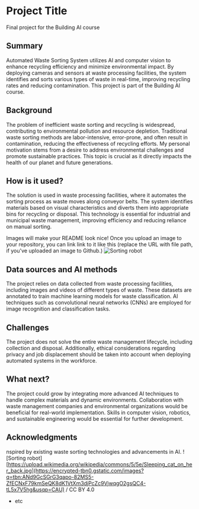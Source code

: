 <!-- This is the markdown template for the final project of the Building AI course, 
created by Reaktor Innovations and University of Helsinki. 
Copy the template, paste it to your GitHub README and edit! -->

# Project Title

Final project for the Building AI course

## Summary

Automated Waste Sorting System utilizes AI and computer vision to enhance recycling efficiency and minimize environmental impact. By deploying cameras and sensors at waste processing facilities, the system identifies and sorts various types of waste in real-time, improving recycling rates and reducing contamination. This project is part of the Building AI course.


## Background

The problem of inefficient waste sorting and recycling is widespread, contributing to environmental pollution and resource depletion. Traditional waste sorting methods are labor-intensive, error-prone, and often result in contamination, reducing the effectiveness of recycling efforts. My personal motivation stems from a desire to address environmental challenges and promote sustainable practices. This topic is crucial as it directly impacts the health of our planet and future generations.


## How is it used?

The solution is used in waste processing facilities, where it automates the sorting process as waste moves along conveyor belts. The system identifies materials based on visual characteristics and diverts them into appropriate bins for recycling or disposal. This technology is essential for industrial and municipal waste management, improving efficiency and reducing reliance on manual sorting.

Images will make your README look nice!
Once you upload an image to your repository, you can link link to it like this (replace the URL with file path, if you've uploaded an image to Github.)
![Sorting robot]([https://upload.wikimedia.org/wikipedia/commons/5/5e/Sleeping_cat_on_her_back.jpg](https://encrypted-tbn0.gstatic.com/images?q=tbn:ANd9GcSGrG3qapo-82MS5-ZfECNxF79kmSeQK8dK1VtXm3djPcZc9VjwqgO2gsQC4-tL5x7V5hg&usqp=CAU))


## Data sources and AI methods
The project relies on data collected from waste processing facilities, including images and videos of different types of waste. These datasets are annotated to train machine learning models for waste classification. AI techniques such as convolutional neural networks (CNNs) are employed for image recognition and classification tasks.


## Challenges

The project does not solve the entire waste management lifecycle, including collection and disposal. Additionally, ethical considerations regarding privacy and job displacement should be taken into account when deploying automated systems in the workforce.

## What next?

The project could grow by integrating more advanced AI techniques to handle complex materials and dynamic environments. Collaboration with waste management companies and environmental organizations would be beneficial for real-world implementation. Skills in computer vision, robotics, and sustainable engineering would be essential for further development.


## Acknowledgments

nspired by existing waste sorting technologies and advancements in AI.
![Sorting robot][https://upload.wikimedia.org/wikipedia/commons/5/5e/Sleeping_cat_on_her_back.jpg](https://encrypted-tbn0.gstatic.com/images?q=tbn:ANd9GcSGrG3qapo-82MS5-ZfECNxF79kmSeQK8dK1VtXm3djPcZc9VjwqgO2gsQC4-tL5x7V5hg&usqp=CAU)
 / CC BY 4.0
* etc
